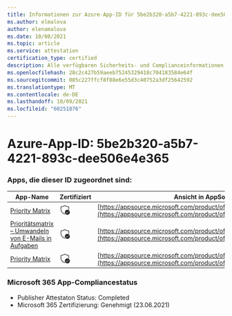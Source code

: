 ```yaml
---
title: Informationen zur Azure-App-ID für 5be2b320-a5b7-4221-893c-dee506e4e365
ms.author: elmalova
author: elenamalova
ms.date: 10/08/2021
ms.topic: article
ms.service: attestation
certification_type: certified
description: Alle verfügbaren Sicherheits- und Complianceinformationen für 5be2b320-a5b7-4221-893c-dee506e4e365.
ms.openlocfilehash: 28c2c427b59aeeb75245329418c704183584e64f
ms.sourcegitcommit: 085c227ffcf8f88e6e55d3c40752a3df25642592
ms.translationtype: MT
ms.contentlocale: de-DE
ms.lasthandoff: 10/09/2021
ms.locfileid: "60251876"
---
```

# <a name="azure-app-id-5be2b320-a5b7-4221-893c-dee506e4e365"></a>Azure-App-ID: 5be2b320-a5b7-4221-893c-dee506e4e365


### <a name="apps-associated-with-this-id"></a>Apps, die dieser ID zugeordnet sind:
| **App-Name** | **Zertifiziert** | **Ansicht in AppSource** |
|--------------|---------------|-----------------------|
| [Priority Matrix](https://docs.microsoft.com/microsoft-365-app-certification/forward/WA104382005) | <img alt="Certified application badge" src="../media/certified-badge.png" height="25" width="25" /> | [https://appsource.microsoft.com/product/office/WA104382005](https://appsource.microsoft.com/product/office/WA104382005) |
| [Prioritätsmatrix – Umwandeln von E-Mails in Aufgaben](https://docs.microsoft.com/microsoft-365-app-certification/forward/WA104381735) | <img alt="Certified application badge" src="../media/certified-badge.png" height="25" width="25" /> | [https://appsource.microsoft.com/product/office/WA104381735](https://appsource.microsoft.com/product/office/WA104381735) |
| [Priority Matrix](https://docs.microsoft.com/microsoft-365-app-certification/forward/appfluenceinc.m_pm_msft) | <img alt="Certified application badge" src="../media/certified-badge.png" height="25" width="25" /> | [https://appsource.microsoft.com/product/office/appfluenceinc.m_pm_msft](https://appsource.microsoft.com/product/office/appfluenceinc.m_pm_msft) |

### <a name="microsoft-365-app-compliance-status"></a>Microsoft 365 App-Compliancestatus
- Publisher Attestaton Status: Completed
- Microsoft 365 Zertifizierung: Genehmigt (23.06.2021)
